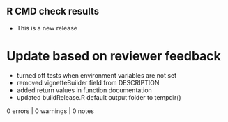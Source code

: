 ## R CMD check results

* This is a new release

# Update based on reviewer feedback
  - turned off tests when environment variables are not set
  - removed vignetteBuilder field from DESCRIPTION
  - added return values in function documentation
  - updated buildRelease.R default output folder to tempdir()

0 errors | 0 warnings | 0 notes


